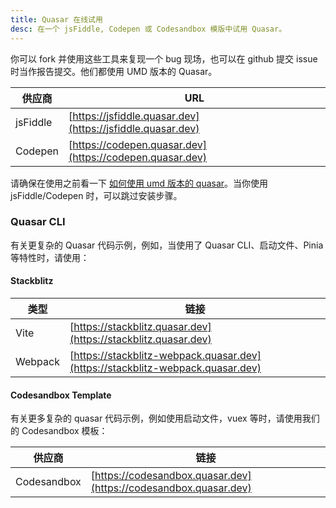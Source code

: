```yaml
---
title: Quasar 在线试用
desc: 在一个 jsFiddle, Codepen 或 Codesandbox 模版中试用 Quasar。
---
```


你可以 fork 并使用这些工具来复现一个 bug 现场，也可以在 github 提交 issue 时当作报告提交。他们都使用 UMD 版本的 Quasar。

| 供应商 | URL |
| --- | --- |
| jsFiddle | [https://jsfiddle.quasar.dev](https://jsfiddle.quasar.dev) |
| Codepen | [https://codepen.quasar.dev](https://codepen.quasar.dev) |

请确保在使用之前看一下 [如何使用 umd 版本的 quasar](/start/umd)。当你使用 jsFiddle/Codepen 时，可以跳过安装步骤。

### Quasar CLI

有关更复杂的 Quasar 代码示例，例如，当使用了 Quasar CLI、启动文件、Pinia 等特性时，请使用：
#### Stackblitz

| 类型 | 链接 |
| --- | --- |
| Vite | [https://stackblitz.quasar.dev](https://stackblitz.quasar.dev) |
| Webpack | [https://stackblitz-webpack.quasar.dev](https://stackblitz-webpack.quasar.dev) |

#### Codesandbox Template

有关更多复杂的 quasar 代码示例，例如使用启动文件，vuex 等时，请使用我们的 Codesandbox 模板：


| 供应商 | 链接 |
| --- | --- |
| Codesandbox | [https://codesandbox.quasar.dev](https://codesandbox.quasar.dev) |
